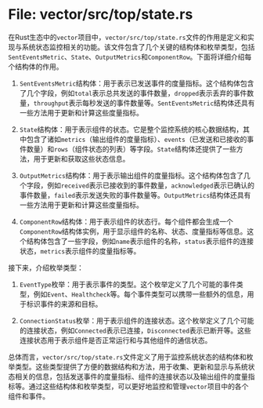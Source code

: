 # File: vector/src/top/state.rs

在Rust生态中的`vector`项目中，`vector/src/top/state.rs`文件的作用是定义和实现与系统状态监控相关的功能。该文件包含了几个关键的结构体和枚举类型，包括`SentEventsMetric`、`State`、`OutputMetrics`和`ComponentRow`。下面将详细介绍每个结构体的作用。

1. `SentEventsMetric`结构体：用于表示已发送事件的度量指标。这个结构体包含了几个字段，例如`total`表示总共发送的事件数量，`dropped`表示丢弃的事件数量，`throughput`表示每秒发送的事件数量等。`SentEventsMetric`结构体还具有一些方法用于更新和计算这些度量指标。

2. `State`结构体：用于表示组件的状态。它是整个监控系统的核心数据结构，其中包含了诸如`metrics`（输出组件的度量指标）、`events`（已发送和已接收的事件数量）和`rows`（组件状态的列表）等字段。`State`结构体还提供了一些方法，用于更新和获取这些状态信息。

3. `OutputMetrics`结构体：用于表示输出组件的度量指标。这个结构体包含了几个字段，例如`received`表示已接收到的事件数量，`acknowledged`表示已确认的事件数量，`failed`表示发送失败的事件数量等。`OutputMetrics`结构体还具有一些方法用于更新和计算这些度量指标。

4. `ComponentRow`结构体：用于表示组件的状态行。每个组件都会生成一个`ComponentRow`结构体实例，用于显示组件的名称、状态、度量指标等信息。这个结构体包含了一些字段，例如`name`表示组件的名称，`status`表示组件的连接状态，`metrics`表示组件的度量指标等。

接下来，介绍枚举类型：

1. `EventType`枚举：用于表示事件的类型。这个枚举定义了几个可能的事件类型，例如`Event`、`Healthcheck`等。每个事件类型可以携带一些额外的信息，用于标识事件的来源和目标。

2. `ConnectionStatus`枚举：用于表示组件的连接状态。这个枚举定义了几个可能的连接状态，例如`Connected`表示已连接，`Disconnected`表示已断开等。这些连接状态用于表示组件是否正常运行和与其他组件的通信状态。

总体而言，`vector/src/top/state.rs`文件定义了用于监控系统状态的结构体和枚举类型。这些类型提供了方便的数据结构和方法，用于收集、更新和显示与系统状态相关的信息，包括发送事件的度量指标、组件的连接状态以及输出组件的度量指标等。通过这些结构体和枚举类型，可以更好地监控和管理`vector`项目中的各个组件和事件。

